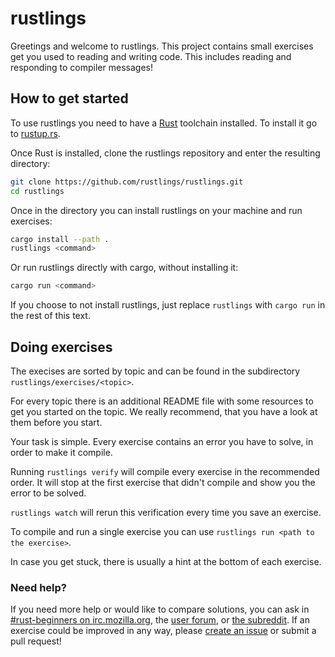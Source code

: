 # rustlings

Greetings and welcome to rustlings. This project contains small exercises get you used to reading and writing code. This includes reading and responding to compiler messages!

## How to get started

To use rustlings you need to have a [Rust](https://www.rust-lang.org/) toolchain installed. To install it go to [rustup.rs](https://rustup.rs/).

Once Rust is installed, clone the rustlings repository and enter the resulting directory:

```bash
git clone https://github.com/rustlings/rustlings.git
cd rustlings
```

Once in the directory you can install rustlings on your machine and run exercises:

```bash
cargo install --path .
rustlings <command>
```

Or run rustlings directly with cargo, without installing it:

```bash
cargo run <command>
```

If you choose to not install rustlings, just replace `rustlings` with `cargo run` in the rest of this text.

## Doing exercises

The execises are sorted by topic and can be found in the subdirectory `rustlings/exercises/<topic>`.

For every topic there is an additional README file with some resources to get you started on the topic. We really recommend, that you have a look at them before you start.

Your task is simple. Every exercise contains an error you have to solve, in order to make it compile.

Running `rustlings verify` will compile every exercise in the recommended order. It will stop at the first exercise that didn't compile and show you the error to be solved.

`rustlings watch` will rerun this verification every time you save an exercise.

To compile and run a single exercise you can use `rustlings run <path to the exercise>`.

In case you get stuck, there is usually a hint at the bottom of each exercise.

### Need help?

If you need more help or would like to compare solutions, you can ask in [#rust-beginners on
irc.mozilla.org](https://chat.mibbit.com/?server=irc.mozilla.org&channel=%23rust-beginners ), the
[user forum](https://users.rust-lang.org/), or [the subreddit](https://reddit.com/r/rust). If an
exercise could be improved in any way, please [create an
issue](https://github.com/carols10cents/rustlings/issues/new) or submit a pull request!
